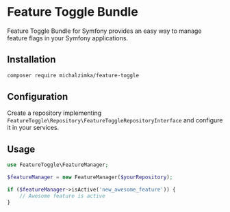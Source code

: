 # Feature Toggle Bundle

Feature Toggle Bundle for Symfony provides an easy way to manage feature flags in your Symfony applications.

## Installation

```bash
composer require michalzimka/feature-toggle
```

## Configuration

Create a repository implementing `FeatureToggle\Repository\FeatureToggleRepositoryInterface` and configure it in your services.

## Usage

```php
use FeatureToggle\FeatureManager;

$featureManager = new FeatureManager($yourRepository);

if ($featureManager->isActive('new_awesome_feature')) {
    // Awesome feature is active
}
```

